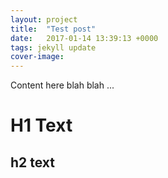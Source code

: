 ```yaml
---
layout: project
title:  "Test post"
date:   2017-01-14 13:39:13 +0000
tags: jekyll update
cover-image: 
---
```


Content here blah blah ... 

# H1 Text 
## h2 text